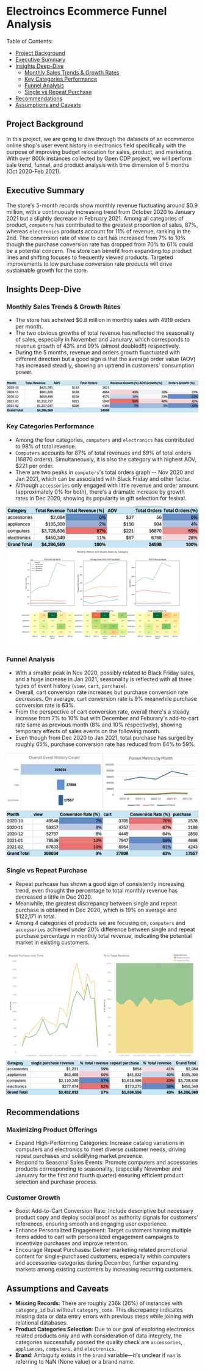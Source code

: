 # Electroincs Ecommerce Funnel Analysis
Table of Contents:
- [Project Background](https://github.com/jiayuanshi/Electronics-Ecommerce-Funnel-Analysis?tab=readme-ov-file#project-background)
- [Executive Summary](https://github.com/jiayuanshi/Electronics-Ecommerce-Funnel-Analysis?tab=readme-ov-file#executive-summary)
- [Insights Deep-Dive](https://github.com/jiayuanshi/Electronics-Ecommerce-Funnel-Analysis?tab=readme-ov-file#insights-deep-dive)
    - [Monthly Sales Trends & Growth Rates](https://github.com/jiayuanshi/Electronics-Ecommerce-Funnel-Analysis?tab=readme-ov-file#monthly-sales-trends--growth-rates)
    - [Key Categories Performance](https://github.com/jiayuanshi/Electronics-Ecommerce-Funnel-Analysis?tab=readme-ov-file#key-categories-performance)
    - [Funnel Analysis](https://github.com/jiayuanshi/Electronics-Ecommerce-Funnel-Analysis?tab=readme-ov-file#funnel-analysis)
    - [Single vs Repeat Purchase](https://github.com/jiayuanshi/Electronics-Ecommerce-Funnel-Analysis#single-vs-repeat-purchase)
- [Recommendations](https://github.com/jiayuanshi/Electronics-Ecommerce-Funnel-Analysis?tab=readme-ov-file#recommendations)
- [Assumptions and Caveats](https://github.com/jiayuanshi/Electronics-Ecommerce-Funnel-Analysis?tab=readme-ov-file#assumptions-and-caveats)

## Project Background
In this project, we are going to dive through the datasets of an ecommerce online shop's user event history in electronics field specifically with the purpose of improving budget relocation for sales, product, and marketing. With over 800k instances collected by Open CDP project, we will perform sale trend, funnel, and product analysis with time dimension of 5 months (Oct 2020-Feb 2021). 

## Executive Summary
The store's 5-month records show monthly revenue fluctuating around $0.9 million, with a continuously increasing trend from October 2020 to January 2021 but a slightly decrease in February 2021. Among all categories of product, `computers` has contributed to the greatest proportion of sales, 87%, whereas `electronics` products account for 11% of revenue, ranking in the 2nd. The conversion rate of view to cart has increased from 7% to 10% though the purchase conversion rate has dropped from 70% to 61% could be a potential concern. The store can benefit from expanding top product lines and shifting focuses to frequently viewed products. Targeted improvements to low purchase conversion rate products will drive sustainable growth for the store.

## Insights Deep-Dive
### Monthly Sales Trends & Growth Rates
- The store has acheived $0.8 million in monthly sales with 4919 orders per month.
- The two obvious growths of total revenue has reflected the seasonality of sales, especially in November and Janurary, which corresponds to revenue growth of 43% and 99% (almost doubled!!) respectively.
- During the 5 months, revenue and orders growth fluactuated with different direction but a good sign is that the average order value (AOV) has increased steadily, showing an uptrend in customers' consumption power.

![Fig 1](Visualization/MonthlySales.png)

### Key Categories Performance
- Among the four categories, `computers` and `electronics` has contributed to 98% of total revenue.
- `Computers` accounts for 87% of total revenues and 69% of total orders (16870 orders). Simultaneously, it is also the category with highest AOV, $221 per order. 
- There are two peaks in `computers`'s total orders graph -- Nov 2020 and Jan 2021, which can be associated with Black Friday and other factor.
- Although `accessories` only engaged with little revenue and order amount (approximately 0% for both), there's a dramatic increase by growth rates in Dec 2020, showing its popularity in gift selection for fesival.

![Fig 2](Visualization/CategorySales.png)
![Fig 3](Visualization/MonthlyMetrics.png)

### Funnel Analysis
- With a smaller peak in Nov 2020, possibly related to Black Friday sales, and a huge increase in Jan 2021, seasonality is reflected with all three types of event history (`view`, `cart`, `purchase`).
- Overall, cart conversion rate increases but purchase conversion rate decreases. On average, cart conversion rate is 9% meanwhile purchase conversion rate is 63%.
- From the perspective of cart conversion rate, overall there's a steady increase from 7% to 10% but with December and Feburary's add-to-cart rate same as previous month (8% and 10% respectively), showing temporary effects of sales events on the following month.
- Even though from Dec 2020 to Jan 2021, total purchase has surged by roughly 65%, purchase conversion rate has reduced from 64% to 59%.

![Fig 4](Visualization/FunnelCharts.png)
![Fig 5](Visualization/FunnelMetrics.png)

### Single vs Repeat Purchase
- Repeat purhcase has shown a good sign of consistently increasing trend, even thought the percentage to total monthly revenue has decreased a little in Dec 2020.
- Meanwhile, the greatest discrepancy between single and repeat purchase is obtained in Dec 2020, which is 19% on average and $122,171 in total.  
- Among 4 categories of products we are focusing on, `computers` and `accessories` achieved under 20% difference between single and repeat purchase percentage in monthly total revenue, indicating the potential market in existing customers. 

![Fig 6](Visualization/PurchaseTypeCharts.png)
![Fig 7](Visualization/PurchaseTypeMetrics.png)

## Recommendations
### Maximizing Product Offerings
- Expand High-Performing Categories: Increase catalog variations in computers and electronics to meet diverse customer needs, driving repeat purchases and solidifying market presence.
- Respond to Seasonal Sales Events: Promote computers and accessories products corresponding to seasonality, (especially November and Janurary for the first and fourth quarter) ensuring efficient product selection and purchase process.
### Customer Growth
- Boost Add-to-Cart Conversion Rate: Include descriptive but necessary product copy and deploy social proof as authority signals for customers' references, ensuring smooth and engaging user experience.
- Enhance Personalized Engagement: Target customers having multiple items added to cart with personalized engagement campaigns to incentivize purchases and improve retention. 
- Encourage Repeat Purchases: Deliver marketing related promotional content for single-purchased customers, especially within computers and accessories categories during December, further expanding markets among existing customers by increasing recurring customers.

## Assumptions and Caveats
- **Missing Records**: There are roughly 236k (26%) of instances with `category_id` but without `category_code`. This discrepancy indicates missing data or data entry errors with previous steps while joining with relational databases. 
- **Product Categories Selection**: Due to our goal of exploring electronics related products only and with consideration of data integrety, the categories successfully passed the quality check are `accessories`, `appliances`,  `computers`, and `electronics`. 
- **Brand**: Ambiguity exists in the `brand` variable—it's unclear if `nan` is referring to NaN (None value) or a brand name.
